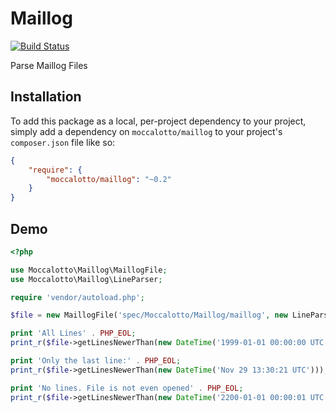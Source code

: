# Maillog
[![Build Status](https://travis-ci.org/moccalotto/maillog.svg)](https://travis-ci.org/moccalotto/maillog)

Parse Maillog Files

## Installation

To add this package as a local, per-project dependency to your project, simply add a dependency on
 `moccalotto/maillog` to your project's `composer.json` file like so:

```json
{
    "require": {
        "moccalotto/maillog": "~0.2"
    }
}
```

## Demo
```php
<?php

use Moccalotto\Maillog\MaillogFile;
use Moccalotto\Maillog\LineParser;

require 'vendor/autoload.php';

$file = new MaillogFile('spec/Moccalotto/Maillog/maillog', new LineParser());

print 'All Lines' . PHP_EOL;
print_r($file->getLinesNewerThan(new DateTime('1999-01-01 00:00:00 UTC')));

print 'Only the last line:' . PHP_EOL;
print_r($file->getLinesNewerThan(new DateTime('Nov 29 13:30:21 UTC')));

print 'No lines. File is not even opened' . PHP_EOL;
print_r($file->getLinesNewerThan(new DateTime('2200-01-01 00:00:01 UTC')));
```
